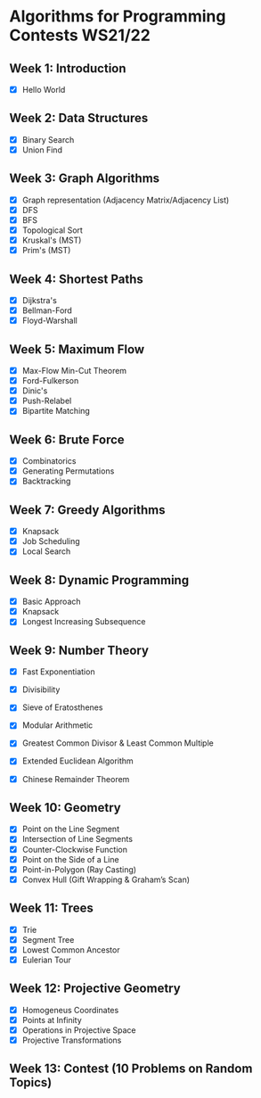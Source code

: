 # Algorithms for Programming Contests WS21/22

## Week 1: Introduction
- [x] Hello World

## Week 2: Data Structures
- [x] Binary Search
- [x] Union Find

## Week 3: Graph Algorithms
- [x] Graph representation (Adjacency Matrix/Adjacency List)
- [x] DFS
- [x] BFS
- [x] Topological Sort
- [x] Kruskal's (MST)
- [x] Prim's (MST)

## Week 4: Shortest Paths
- [x] Dijkstra's
- [x] Bellman-Ford
- [x] Floyd-Warshall

## Week 5: Maximum Flow
- [x] Max-Flow Min-Cut Theorem
- [x] Ford-Fulkerson
- [x] Dinic's
- [x] Push-Relabel
- [x] Bipartite Matching

## Week 6: Brute Force
- [x] Combinatorics
- [x] Generating Permutations
- [x] Backtracking

## Week 7: Greedy Algorithms
- [x] Knapsack
- [x] Job Scheduling
- [x] Local Search

## Week 8: Dynamic Programming
- [x] Basic Approach
- [x] Knapsack
- [x] Longest Increasing Subsequence

## Week 9: Number Theory
- [x] Fast Exponentiation
- [x] Divisibility
- [x] Sieve of Eratosthenes
- [x] Modular Arithmetic
- [x] Greatest Common Divisor & Least Common Multiple
- [x] Extended Euclidean Algorithm
- [x] Chinese Remainder Theorem


## Week 10: Geometry
- [x] Point on the Line Segment
- [x] Intersection of Line Segments
- [x] Counter-Clockwise Function
- [x] Point on the Side of a Line
- [x] Point-in-Polygon (Ray Casting)
- [x] Convex Hull (Gift Wrapping & Graham’s Scan)

## Week 11: Trees
- [x] Trie
- [x] Segment Tree
- [x] Lowest Common Ancestor
- [x] Eulerian Tour

## Week 12: Projective Geometry
- [x] Homogeneus Coordinates
- [x] Points at Infinity
- [x] Operations in Projective Space
- [x] Projective Transformations

## Week 13: Contest (10 Problems on Random Topics)
